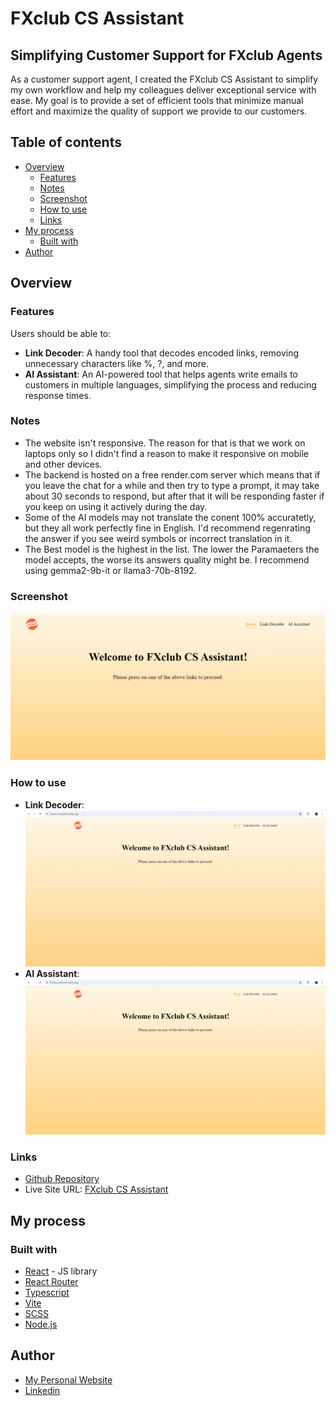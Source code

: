 # FXclub CS Assistant

## Simplifying Customer Support for FXclub Agents

As a customer support agent, I created the FXclub CS Assistant to simplify my own workflow and help my colleagues deliver exceptional service with ease. My goal is to provide a set of efficient tools that minimize manual effort and maximize the quality of support we provide to our customers.

## Table of contents

- [Overview](#overview)
  - [Features](#features)
  - [Notes](#notes)
  - [Screenshot](#screenshot)
  - [How to use](#how-to-use)
  - [Links](#links)
- [My process](#my-process)
  - [Built with](#built-with)
- [Author](#author)

## Overview

### Features

Users should be able to:

- **Link Decoder**: A handy tool that decodes encoded links, removing unnecessary characters like %, ?, and more.
- **AI Assistant**: An AI-powered tool that helps agents write emails to customers in multiple languages, simplifying the process and reducing response times.

### Notes

- The website isn't responsive. The reason for that is that we work on laptops only so I didn't find a reason to make it responsive on mobile and other devices.
- The backend is hosted on a free render.com server which means that if you leave the chat for a while and then try to type a prompt, it may take about 30 seconds to respond, but after that it will be responding faster if you keep on using it actively during the day.
- Some of the AI models may not translate the conent 100% accuratetly, but they all work perfectly fine in English. I'd recommend regenrating the answer if you see weird symbols or incorrect translation in it.
- The Best model is the highest in the list. The lower the Paramaeters the model accepts, the worse its answers quality might be. I recommend using gemma2-9b-it or llama3-70b-8192.

### Screenshot

![FXclub CS Assistant screenshot](image.png)

### How to use

- **Link Decoder**: ![Link Decoder Usage Example](./linkDecoder.gif)
- **AI Assistant**: ![AI Assistant Usage Example](./AIAssistant.gif)

### Links

- [Github Repository](https://github.com/simokitkat/fxclub-cs-assistant)
- Live Site URL: [FXclub CS Assistant](https://fxclub-cs-assistant.netlify.app/)

## My process

### Built with

- [React](https://reactjs.org/) - JS library
- [React Router](https://reactrouter.com/)
- [Typescript](https://www.typescriptlang.org/)
- [Vite](https://vitejs.dev/)
- [SCSS](https://sass-lang.com/)
- [Node.js](https://nodejs.org/en/)

## Author

- [My Personal Website](https://islam-soliman.netlify.app/)
- [Linkedin](https://www.linkedin.com/in/islamsoliman92)
